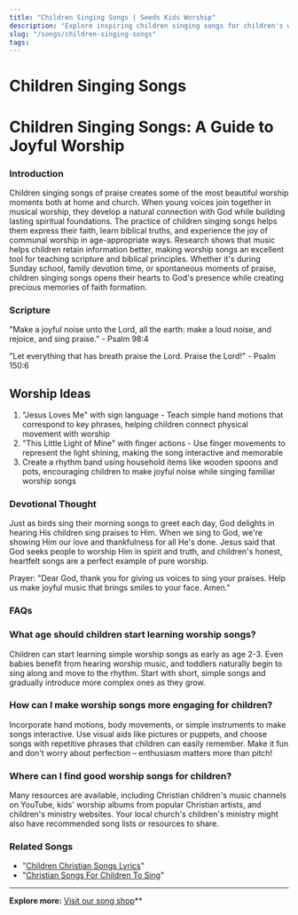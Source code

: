 ```yaml
---
title: "Children Singing Songs | Seeds Kids Worship"
description: "Explore inspiring children singing songs for children's worship and faith development. Biblical music resources for families and ministry."
slug: "/songs/children-singing-songs"
tags:
---
```


# Children Singing Songs

# Children Singing Songs: A Guide to Joyful Worship

### Introduction
Children singing songs of praise creates some of the most beautiful worship moments both at home and church. When young voices join together in musical worship, they develop a natural connection with God while building lasting spiritual foundations. The practice of children singing songs helps them express their faith, learn biblical truths, and experience the joy of communal worship in age-appropriate ways. Research shows that music helps children retain information better, making worship songs an excellent tool for teaching scripture and biblical principles. Whether it's during Sunday school, family devotion time, or spontaneous moments of praise, children singing songs opens their hearts to God's presence while creating precious memories of faith formation.

### Scripture
"Make a joyful noise unto the Lord, all the earth: make a loud noise, and rejoice, and sing praise." - Psalm 98:4

"Let everything that has breath praise the Lord. Praise the Lord!" - Psalm 150:6

## Worship Ideas
1. "Jesus Loves Me" with sign language - Teach simple hand motions that correspond to key phrases, helping children connect physical movement with worship
2. "This Little Light of Mine" with finger actions - Use finger movements to represent the light shining, making the song interactive and memorable
3. Create a rhythm band using household items like wooden spoons and pots, encouraging children to make joyful noise while singing familiar worship songs

### Devotional Thought
Just as birds sing their morning songs to greet each day, God delights in hearing His children sing praises to Him. When we sing to God, we're showing Him our love and thankfulness for all He's done. Jesus said that God seeks people to worship Him in spirit and truth, and children's honest, heartfelt songs are a perfect example of pure worship.

Prayer: "Dear God, thank you for giving us voices to sing your praises. Help us make joyful music that brings smiles to your face. Amen."

### FAQs

### What age should children start learning worship songs?
Children can start learning simple worship songs as early as age 2-3. Even babies benefit from hearing worship music, and toddlers naturally begin to sing along and move to the rhythm. Start with short, simple songs and gradually introduce more complex ones as they grow.

### How can I make worship songs more engaging for children?
Incorporate hand motions, body movements, or simple instruments to make songs interactive. Use visual aids like pictures or puppets, and choose songs with repetitive phrases that children can easily remember. Make it fun and don't worry about perfection – enthusiasm matters more than pitch!

### Where can I find good worship songs for children?
Many resources are available, including Christian children's music channels on YouTube, kids' worship albums from popular Christian artists, and children's ministry websites. Your local church's children's ministry might also have recommended song lists or resources to share.

### Related Songs

- "[Children Christian Songs Lyrics](/songs/children-christian-songs-lyrics/)"
- "[Christian Songs For Children To Sing](/songs/christian-songs-for-children-to-sing/)"

---

**Explore more:** [Visit our song shop](https://seedskidsworship.com/shop)**

<!-- Schema Markup -->
<script type="application/ld+json">
{
  "@context": "https://schema.org",
  "@type": "MusicRecording",
  "name": "Children Singing Songs",
  "byArtist": {
    "@type": "MusicGroup",
    "name": "Seeds Kids Worship"
  },
  "isFamilyFriendly": true,
  "url": "https://seedskidsworship.com/songs/children-singing-songs/"
}
</script>